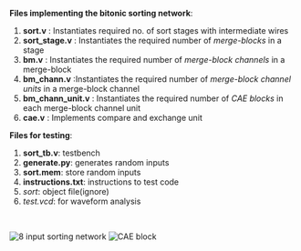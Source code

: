 **Files implementing the bitonic sorting network**:
1. **sort.v** : Instantiates required no. of sort stages with intermediate wires
2. **sort_stage.v** : Instantiates the required number of *merge-blocks* in a stage
3. **bm.v** : Instantiates the required number of *merge-block channels* in a merge-block
4. **bm_chann.v** :Instantiates the required number of *merge-block channel units* in a merge-block channel
5. **bm_chann_unit.v** : Instantiates the required number of *CAE blocks* in each merge-block channel unit
6. **cae.v** : Implements compare and exchange unit

**Files for testing**:
1. **sort_tb.v**: testbench <br>
2. **generate.py**: generates random inputs <br>
3. **sort.mem**: store random inputs <br>
4. **instructions.txt**: instructions to test code <br>
5. *sort*: object file(ignore) <br> 
6. *test.vcd*: for waveform analysis <br>
</ol>
<br>

![8 input sorting network](/images/bitonic_network.png)
![CAE block](/images/cae.png)

